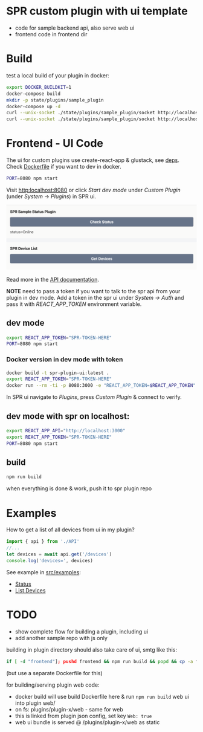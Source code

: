 # SPR custom plugin with ui template

* code for sample backend api, also serve web ui
* frontend code in frontend dir

# Build

test a local build of your plugin in docker:
```sh
export DOCKER_BUILDKIT=1
docker-compose build
mkdir -p state/plugins/sample_plugin
docker-compose up -d
curl --unix-socket ./state/plugins/sample_plugin/socket http://localhost/test
curl --unix-socket ./state/plugins/sample_plugin/socket http://localhost/ui
```

# Frontend - UI Code

The ui for custom plugins use create-react-app & glustack, see [deps](package.json#L5).
Check [Dockerfile](Dockerfile) if you want to dev in docker.

```sh
PORT=8080 npm start
```

Visit [http:localhost:8080](http:localhost:8080) or click _Start dev mode_ under _Custom Plugin_ (under _System_ -> _Plugins_) in SPR ui.

![image](frontend/public/screenshot.png)

Read more in the [API documentation](https://www.supernetworks.org/pages/api/0).

**NOTE** need to pass a token if you want to talk to the spr api from your plugin in dev mode.
Add a token in the spr ui under _System -> Auth_ and pass it with _REACT_APP_TOKEN_ environment variable.

## dev mode

```sh
export REACT_APP_TOKEN="SPR-TOKEN-HERE"
PORT=8080 npm start
```

### Docker version in dev mode with token
```sh
docker build -t spr-plugin-ui:latest .
export REACT_APP_TOKEN="SPR-TOKEN-HERE"
docker run --rm -ti -p 8080:3000 -e "REACT_APP_TOKEN=$REACT_APP_TOKEN" spr-plugin-ui
```

In SPR ui navigate to _Plugins_, press _Custom Plugin_ & connect to verify.

## dev mode with spr on localhost:

```sh
export REACT_APP_API="http://localhost:3000"
export REACT_APP_TOKEN="SPR-TOKEN-HERE"
PORT=8080 npm start
```

## build

```sh
npm run build
```


when everything is done & work, push it to spr plugin repo

# Examples

How to get a list of all devices from ui in my plugin?

```js
import { api } from './API'
//...
let devices = await api.get('/devices')
console.log('devices=', devices)
```

See example in [src/examples](src/examples/):
* [Status](src/examples/Status.js)
* [List Devices](src/examples/Devices.js)

# TODO

* show complete flow for building a plugin, including ui
* add another sample repo with js only

building in plugin directory should also take care of ui, smtg like this:
```bash
if [ -d "frontend"]; pushd frontend && npm run build && popd && cp -a frontend/build web; fi
```
(but use a separate Dockerfile for this)

for building/serving plugin web code:
* docker build will use build Dockerfile here & run `npm run build` web ui into plugin web/
* on fs: plugins/plugin-x/web - same for web
* this is linked from plugin json config, set key `Web: true`
* web ui bundle is served @ /plugins/plugin-x/web as static
